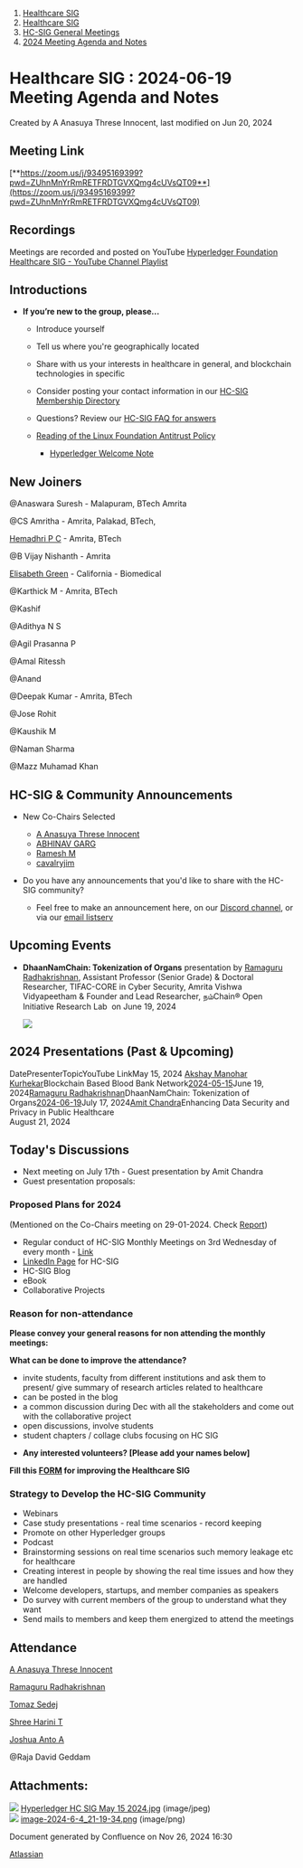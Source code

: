 1. [Healthcare SIG](index.html)
2. [Healthcare SIG](Healthcare-SIG_20545573.html)
3. [HC-SIG General Meetings](HC-SIG-General-Meetings_20545763.html)
4. [2024 Meeting Agenda and Notes](2024-Meeting-Agenda-and-Notes_20558036.html)

# Healthcare SIG : 2024-06-19 Meeting Agenda and Notes

Created by A Anasuya Threse Innocent, last modified on Jun 20, 2024

## **Meeting Link**

[**https://zoom.us/j/93495169399?pwd=ZUhnMnYrRmRETFRDTGVXQmg4cUVsQT09**](https://zoom.us/j/93495169399?pwd=ZUhnMnYrRmRETFRDTGVXQmg4cUVsQT09)

## **Recordings**

Meetings are recorded and posted on YouTube [Hyperledger Foundation Healthcare SIG - YouTube Channel Playlist](https://www.youtube.com/playlist?list=PL0MZ85B_96CHQN9cscCdW-LZwp5GAoPrH)

## **Introductions**

- **If you’re new to the group, please…**
  
  - Introduce yourself
  - Tell us where you're geographically located
  - Share with us your interests in healthcare in general, and blockchain technologies in specific
  - Consider posting your contact information in our [HC-SIG Membership Directory](https://lf-hyperledger.atlassian.net/wiki/display/HCSIG/Membership+Directory)
  - Questions? Review our [HC-SIG FAQ for answers](https://lf-hyperledger.atlassian.net/wiki/display/HCSIG/HC-SIG+FAQ)
  - [Reading of the Linux Foundation Antitrust Policy](https://www.linuxfoundation.org/antitrust-policy "https://www.linuxfoundation.org/antitrust-policy")
    
    - [Hyperledger Welcome Note](https://docs.google.com/presentation/d/1KCkbTPhRCRl6l-rx5I23NZ5eQoMcddIG/edit?usp=sharing&ouid=109191579002622792409&rtpof=true&sd=true)

## **New Joiners**

@Anaswara Suresh - Malapuram, BTech Amrita

@CS Amritha - Amrita, Palakad, BTech, 

[Hemadhri P C](https://lf-hyperledger.atlassian.net/wiki/people/712020:7661b5e9-056a-4c6f-ab26-b9d830e81ce8?ref=confluence) - Amrita, BTech

@B Vijay Nishanth - Amrita

[Elisabeth Green](https://lf-hyperledger.atlassian.net/wiki/people/712020:5b417990-5e6e-4737-8337-1a1cc470388b?ref=confluence) - California - Biomedical

@Karthick M - Amrita, BTech

@Kashif

@Adithya N S

@Agil Prasanna P

@Amal Ritessh

@Anand

@Deepak Kumar - Amrita, BTech

@Jose Rohit

@Kaushik M

@Naman Sharma

@Mazz Muhamad Khan

## **HC-SIG &amp; Community Announcements**

- New Co-Chairs Selected
  
  - [A Anasuya Threse Innocent](https://lf-hyperledger.atlassian.net/wiki/people/712020:661aa2f0-0e5a-4e8d-b57b-de10204ea99b?ref=confluence)
  - [ABHINAV GARG](https://lf-hyperledger.atlassian.net/wiki/people/5a8bce58cad06b3537345fdd?ref=confluence)
  - [Ramesh M](https://lf-hyperledger.atlassian.net/wiki/people/5dffa51885a8c90ecac82cd5?ref=confluence)
  - [cavalryjim](https://lf-hyperledger.atlassian.net/wiki/people/70121:b6398b98-135f-46fd-bba1-5c6d3f5fa5cc?ref=confluence)
- Do you have any announcements that you'd like to share with the HC-SIG community?
  
  - Feel free to make an announcement here, on our [Discord channel](https://discord.gg/hyperledger), or via our [email listserv](https://lists.hyperledger.org/g/healthcare-sig)

## **Upcoming Events**

- **DhaanNamChain: Tokenization of Organs** presentation by [Ramaguru Radhakrishnan](https://www.linkedin.com/in/ramaguru-radhakrishnan/), Assistant Professor (Senior Grade) &amp; Doctoral Researcher, TIFAC-CORE in Cyber Security, Amrita Vishwa Vidyapeetham &amp; Founder and Lead Researcher, நம்Chain® Open Initiative Research Lab  on June 19, 2024
  
  ![](attachments/20558121/20564282.png?height=250)

## **2024 Presentations (Past &amp; Upcoming)**

DatePresenterTopicYouTube LinkMay 15, 2024 [Akshay Manohar Kurhekar](https://www.linkedin.com/in/akshay-kurhekar-64438a168/)Blockchain Based Blood Bank Network[2024-05-15](https://youtu.be/HwD2NN9lQ3c?feature=shared)June 19, 2024[Ramaguru Radhakrishnan](https://www.linkedin.com/in/ramaguru-radhakrishnan/)DhaanNamChain: Tokenization of Organs[2024-06-19](https://www.youtube.com/live/vNNOf7YBO14?feature=shared)July 17, 2024[Amit Chandra](https://www.linkedin.com/in/amitchandra13/)Enhancing Data Security and Privacy in Public Healthcare  
August 21, 2024

## **Today's Discussions**

- Next meeting on July 17th - Guest presentation by Amit Chandra
- Guest presentation proposals:

### Proposed Plans for 2024

(Mentioned on the Co-Chairs meeting on 29-01-2024. Check [Report](https://lf-hyperledger.atlassian.net/wiki/display/HCSIG/Q4+2023+Report-+Healthcare+Special+Interest+Group))

- Regular conduct of HC-SIG Monthly Meetings on 3rd Wednesday of every month - [Link](https://zoom.us/j/93495169399?pwd=ZUhnMnYrRmRETFRDTGVXQmg4cUVsQT09)
- [LinkedIn Page](https://www.linkedin.com/company/hyperledger-healthcare-special-interest-group/about/?viewAsMember=true) for HC-SIG
- HC-SIG Blog
- eBook
- Collaborative Projects

### **Reason for non-attendance**

**Please convey your general reasons for non attending the monthly meetings:**

**What can be done to improve the attendance?**

- invite students, faculty from different institutions and ask them to present/ give summary of research articles related to healthcare
- can be posted in the blog
- a common discussion during Dec with all the stakeholders and come out with the collaborative project
- open discussions, involve students
- student chapters / collage clubs focusing on HC SIG

<!--THE END-->

- **Any interested volunteers? \[Please add your names below]**

**Fill this [FORM](https://forms.gle/5TEyTFyyZdZSp61M9) for improving the Healthcare SIG**

### **Strategy to Develop the HC-SIG Community**

- Webinars
- Case study presentations - real time scenarios - record keeping
- Promote on other Hyperledger groups
- Podcast
- Brainstorming sessions on real time scenarios such memory leakage etc for healthcare
- Creating interest in people by showing the real time issues and how they are handled
- Welcome developers, startups, and member companies as speakers
- Do survey with current members of the group to understand what they want
- Send mails to members and keep them energized to attend the meetings

## **Attendance**

[A Anasuya Threse Innocent](https://lf-hyperledger.atlassian.net/wiki/people/712020:661aa2f0-0e5a-4e8d-b57b-de10204ea99b?ref=confluence) 

[Ramaguru Radhakrishnan](https://lf-hyperledger.atlassian.net/wiki/people/712020:a52c3d08-3b47-4e76-8627-4ba48ce59abe?ref=confluence) 

[Tomaz Sedej](https://lf-hyperledger.atlassian.net/wiki/people/63484b598bb342276b51af8e?ref=confluence) 

[Shree Harini T](https://lf-hyperledger.atlassian.net/wiki/people/712020:2cb22741-396b-4598-8870-06d3374f7386?ref=confluence) 

[Joshua Anto A](https://lf-hyperledger.atlassian.net/wiki/people/712020:8e0c8930-6add-4a04-abcf-f8f80fb51ebe?ref=confluence)  

@Raja David Geddam

## Attachments:

![](images/icons/bullet_blue.gif) [Hyperledger HC SIG May 15 2024.jpg](attachments/20558121/20564281.jpg) (image/jpeg)  
![](images/icons/bullet_blue.gif) [image-2024-6-4\_21-19-34.png](attachments/20558121/20564282.png) (image/png)

Document generated by Confluence on Nov 26, 2024 16:30

[Atlassian](http://www.atlassian.com/)
